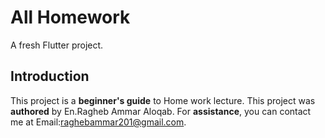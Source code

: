 # All Homework

A fresh Flutter project.

## Introduction

This project is a **beginner's guide** to Home work lecture.
This project was **authored** by En.Ragheb Ammar Aloqab.
For **assistance**, you can contact me at Email:raghebammar201@gmail.com.